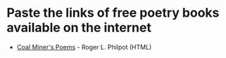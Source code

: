 # Paste the links of free poetry books available on the internet

* [Coal Miner's Poems](https://www.bookrix.com/book.html?bookID=dodger1_1293909943.9344139099) - Roger L. Philpot (HTML)
